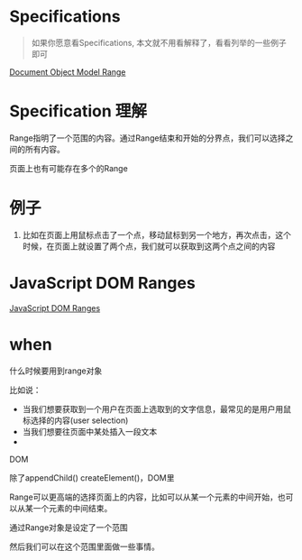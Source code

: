 # Specifications

> 如果你愿意看Specifications, 本文就不用看解释了，看看列举的一些例子即可

[Document Object Model Range](https://www.w3.org/TR/DOM-Level-2-Traversal-Range/ranges.html#Level-2-Range-Interface)


# Specification 理解
Range指明了一个范围的内容。通过Range结束和开始的分界点，我们可以选择之间的所有内容。

页面上也有可能存在多个的Range




# 例子

1. 比如在页面上用鼠标点击了一个点，移动鼠标到另一个地方，再次点击，这个时候，在页面上就设置了两个点，我们就可以获取到这两个点之间的内容






# JavaScript DOM Ranges

[JavaScript DOM Ranges](http://www.wrox.com/WileyCDA/Section/JavaScript-DOM-Ranges.id-292301.html)

# when
什么时候要用到range对象




比如说：
* 当我们想要获取到一个用户在页面上选取到的文字信息，最常见的是用户用鼠标选择的内容(user selection)
* 当我们想要往页面中某处插入一段文本
* 

DOM


除了appendChild() createElement()，DOM里




Range可以更高端的选择页面上的内容，比如可以从某一个元素的中间开始，也可以从某一个元素的中间结束。

通过Range对象是设定了一个范围

然后我们可以在这个范围里面做一些事情。


